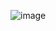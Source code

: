 ![image](https://github.com/AekJ4s/MiniProject/assets/101738507/87e42538-5eb7-4558-a164-0bb7dce9d704)
